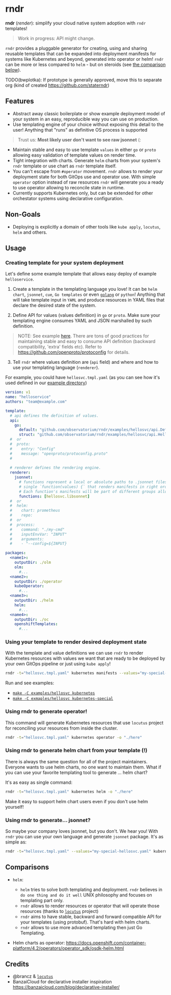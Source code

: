# rndr

**rndr** (*render*): simplify your cloud native system adoption with `rndr` templates! 

> Work in progress: API might change.

`rndr` provides a pluggable generator for creating, using and sharing reusable templates that can be expanded into deployment manifests for systems like Kubernetes and beyond, generated into operator or helm!
`rndr` can be more or less compared to `helm` - but on steroids (see [the comparison below](#comparisons)).

TODO(bwplotka): If prototype is generally approved, move this to separate org (kind of created https://github.com/staterndr)

## Features

* Abstract away classic boilerplate or show example deployment model of your system in an easy, reproducible way you can use on production.
* Use templating engine of your choice without exposing this detail to the user! Anything that "runs" as definitive OS process is supported
  
> Trust us: **Most likely user don't want to see raw jsonnet** (:

* Maintain stable and easy to use template `values` in either `go` or `proto` allowing easy validation of template values on render time.
* Tight integration with charts. Generate `helm` charts from your system's `rndr` template or use chart as `rndr` template itself.
* You can't escape from `#operator` movement. `rndr` allows to render your deployment state for both GitOps use and operator use. With simple `operator` option instead of raw resources `rndr` will generate you a ready to use operator allowing to reconcile state in runtime.
* Currently supports Kubernetes only, but can be extended for other orchestator systems using declarative configuration.

## Non-Goals

* Deploying is explicitly a domain of other tools like `kube apply`, `locutus`, `helm` and others.

## Usage

### Creating template for your system deployment 

Let's define some example template that allows easy deploy of example `helloservice`. 

1. Create a template in the templating language you love! It can be `helm chart`, `jsonnet`, `cue`, `Go templates` or even [`golang`](github.com/bwplotka/mimic) or `python`! Anything that will take template input in `YAML` and produce resources in YAML files that declare the desired state of the system. 

2. Define API for values (values definition) in `go` or `proto`. Make sure your templating engine consumes YAML and JSON marshalled by such definition.

> NOTE: See example [here](examples/hellosvc/api). There are tons of good practices for maintaining stable and easy to consume API definition (backward compatibility, 'extra' fields etc). Refer to https://github.com/openproto/protoconfig for details.
   
3. Tell `rndr` where values definition are (`api` field) and where and how to use your templating language (`renderer`).

For example, you could have `hellosvc.tmpl.yaml` (as you can see how it's used defined in our [example directory](examples/hellosvc/hellosvc-tmpl-jsonnet))

```yaml
version: v1
name: "helloservice"
authors: "team@example.com"

template:
  # api defines the definition of values.
  api:
    go:
      default: "github.com/observatorium/rndr/examples/hellosvc/api.Default()"
      struct: "github.com/observatorium/rndr/examples/hellosvc/api.HelloService"
  #  or
  #  proto:
  #    entry: "Config"
  #    message: "openproto/protoconfig.proto"
  #  
  
  # renderer defines the rendering engine.
  renderer:
    jsonnet:
      # functions represent a local or absolute paths to .jsonnet files with
      # single `function(values) {` that renders manifests in right order.
      # Each function's manifests will be part of different groups allowing parallel rollout if requested.
      functions: [hellosvc.libsonnet]
  #  or
  #  helm:
  #    chart: prometheus
  #    repo: 
  #  or
  #  process:
  #    command: "./my-cmd"
  #    inputEnvVar: "INPUT"
  #    arguments:
  #    - "--config=${INPUT}

packages:
  <name1>:
    outputDir: ./olm
    olm:
      #...
  <name2>:
    outputDir: ./operator
    kubeOperator:
      #...
  <name3>:
    outputDir: ./helm
    helm:
      #...
  <name4>:
    outputDir: ./oc
    openshiftTemplates:
      #...
```

### Using your template to render desired deployment state 

With the template and value definitions we can use `rndr` to render Kubernetes resources with values we want that are ready to be deployed by your own GitOps pipeline or just using `kube apply`!

```bash
rndr -t="hellosvc.tmpl.yaml" kubernetes manifests --values="my-special-hellosvc.values.yaml" -o "./here" 
```

Run and see examples:

* [`make -C examples/hellosvc kubernetes`](examples/hellosvc/Makefile)
* [`make -C exmaples/hellosvc kubernetes-special`](examples/hellosvc/Makefile)

### Using rndr to generate operator!

This command will generate Kubernetes resources that use `locutus` project for reconciling your resources from inside the cluster.

```bash
rndr -t="hellosvc.tmpl.yaml" kubernetes operator -o "./here" 
```

### Using rndr to generate helm chart from your template (!)

There is always the same question for all of the project maintainers. Everyone wants to use helm charts, no one want
to maintain them. What if you can use your favorite templating tool to generate ... helm chart?

It's as easy as single command:

```bash
rndr -t="hellosvc.tmpl.yaml" kubernetes helm -o "./here" 
```

Make it easy to support helm chart users even if you don't use helm yourself!

### Using rndr to generate... jsonnet?

So maybe your company loves jsonnet, but you don't. We hear you!
With `rndr` you can use your own language and generate `jsonnet` package. It's as simple as:

```bash
rndr -t="hellosvc.tmpl.yaml" --values="my-special-hellosvc.yaml" kubernetes jsonnet -o "./here" 
```

## Comparisons

* `helm`:
  
  * `helm` tries to solve both templating and deployment. `rndr` believes in `do one thing and do it well` UNIX philosophy and focuses on templating part only.
  * `rndr` allows to render resources or operator that will operate those resources (thanks to [`locutus`](https://github.com/brancz/locutus) project) 
  * `rndr` aims to have stable, backward and forward compatible API for your templates (using protobuf). That's hard with helm charts.
  * `rndr` allows to use more advanced templating then just Go Templating.
  
* Helm charts as operator: https://docs.openshift.com/container-platform/4.2/operators/operator_sdk/osdk-helm.html

## Credits

* @brancz & [`locutus`](https://github.com/brancz/locutus)
* BanzaiCloud for declarative installer inspiration https://banzaicloud.com/blog/declarative-installer/

